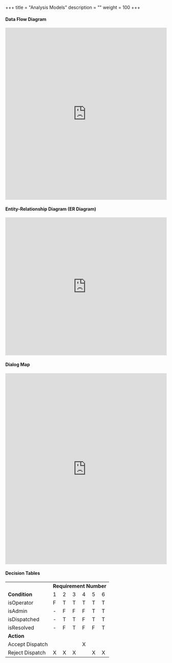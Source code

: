 +++
title = "Analysis Models"
description = ""
weight = 100
+++

#### Data Flow Diagram

<iframe frameborder="0" style="width:100%;height:538px;" src="https://www.draw.io/?lightbox=1&highlight=0000ff&layers=1&nav=1&title=Data%20Flow%20Diagram#Uhttps%3A%2F%2Fdrive.google.com%2Fuc%3Fid%3D1F9rc0AEbSjugR5xNc0UQWf_-yar4fAJ4%26export%3Ddownload"></iframe>

#### Entity-Relationship Diagram (ER Diagram)

<iframe frameborder="0" style="width:100%;height:431px;" src="https://www.draw.io/?lightbox=1&highlight=0000ff&layers=1&nav=1&title=ER%20diagram#Uhttps%3A%2F%2Fdrive.google.com%2Fuc%3Fid%3D14LNoq5PaOTifRYPDzSrjwfyeJu35KJZz%26export%3Ddownload"></iframe>

#### Dialog Map

<iframe frameborder="0" style="width:100%;height:597px;" src="https://www.draw.io/?lightbox=1&highlight=0000ff&layers=1&nav=1&title=Dialog%20Map.html#Uhttps%3A%2F%2Fdrive.google.com%2Fuc%3Fid%3D1PPxpYY9XT-8TiFQFEEy5Drvb61QO1U6r%26export%3Ddownload"></iframe>

#### Decision Tables

<table>
  <tr>
    <td/>
    <td colspan="6"><strong>Requirement Number</strong></td>
  </tr>
  <tr>
    <td><strong>Condition</strong></td>
    <td>1</td>
    <td>2</td>
    <td>3</td>
    <td>4</td>
    <td>5</td>
    <td>6</td>
  </tr>
  <tr>
    <td>isOperator</td>
    <td>F</td>
    <td>T</td>
    <td>T</td>
    <td>T</td>
    <td>T</td>
    <td>T</td>
  </tr>
  <tr>
    <td>isAdmin</td>
    <td>-</td>
    <td>F</td>
    <td>F</td>
    <td>F</td>
    <td>T</td>
    <td>T</td>
  </tr>
  <tr>
    <td>isDispatched</td>
    <td>-</td>
    <td>T</td>
    <td>T</td>
    <td>F</td>
    <td>T</td>
    <td>T</td>
  </tr>
  <tr>
    <td>isResolved</td>
    <td>-</td>
    <td>F</td>
    <td>T</td>
    <td>F</td>
    <td>F</td>
    <td>T</td>
  </tr>
  <tr>
    <td><strong>Action</strong></td>
    <td colspan="6"/>
  </tr>
  <tr>
    <td>Accept Dispatch</td>
    <td></td>
    <td></td>
    <td></td>
    <td>X</td>
    <td></td>
    <td></td>
  </tr>
  <tr>
    <td>Reject Dispatch</td>
    <td>X</td>
    <td>X</td>
    <td>X</td>
    <td></td>
    <td>X</td>
    <td>X</td>
  </tr>
</table>
